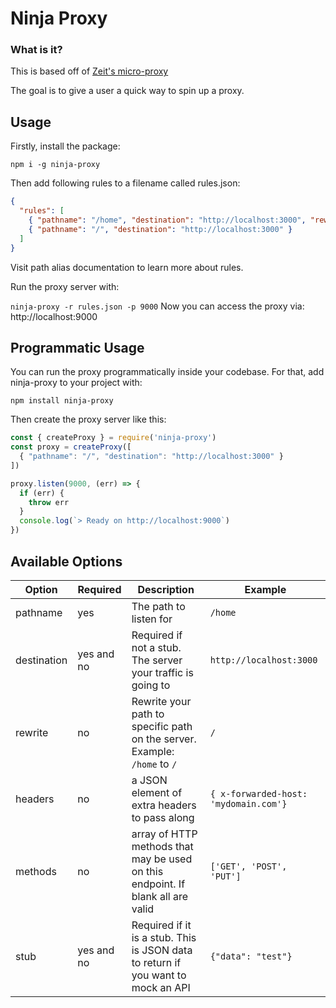 # Ninja Proxy

### What is it?

This is based off of [Zeit's micro-proxy](https://github.com/zeit/micro-proxy)

The goal is to give a user a quick way to spin up a proxy.

## Usage

Firstly, install the package:

`npm i -g ninja-proxy`

Then add following rules to a filename called rules.json:

```json
{
  "rules": [
    { "pathname": "/home", "destination": "http://localhost:3000", "rewrite": "/" },
    { "pathname": "/", "destination": "http://localhost:3000" }
  ]
}
```

Visit path alias documentation to learn more about rules.

Run the proxy server with:

`ninja-proxy -r rules.json -p 9000`
Now you can access the proxy via: http://localhost:9000

## Programmatic Usage

You can run the proxy programmatically inside your codebase. For that, add ninja-proxy to your project with:

`npm install ninja-proxy`

Then create the proxy server like this:

```js
const { createProxy } = require('ninja-proxy')
const proxy = createProxy([
  { "pathname": "/", "destination": "http://localhost:3000" }
])

proxy.listen(9000, (err) => {
  if (err) {
    throw err
  }
  console.log(`> Ready on http://localhost:9000`)
})
```

## Available Options

| Option      | Required   | Description                                                                      | Example                               |
| ----------- | ---------- | -------------------------------------------------------------------------------- | ------------------------------------- |
| pathname    | yes        | The path to listen for                                                           | `/home`                               |
| destination | yes and no | Required if not a stub. The server your traffic is going to                      | `http://localhost:3000`               |
| rewrite     | no         | Rewrite your path to specific path on the server. Example: `/home` to `/`        | `/`                                   |
| headers     | no         | a JSON element of extra headers to pass along                                    | `{ x-forwarded-host: 'mydomain.com'}` |
| methods     | no         | array of HTTP methods that may be used on this endpoint. If blank all are valid  | `['GET', 'POST', 'PUT']`              |
| stub        | yes and no | Required if it is a stub. This is JSON data to return if you want to mock an API | `{"data": "test"}`                    |
